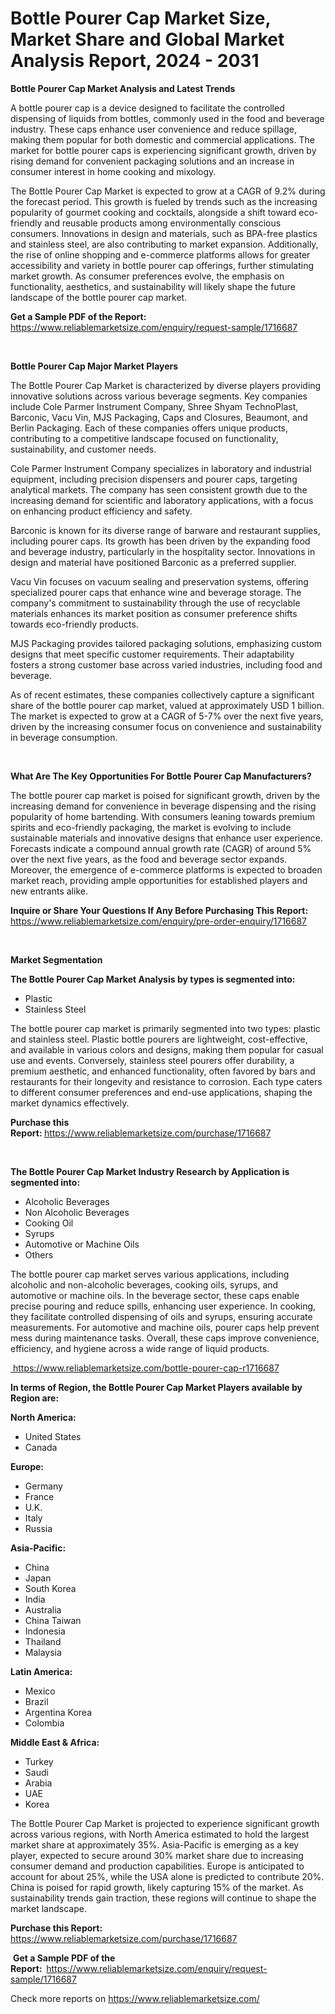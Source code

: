 <p><h1>Bottle Pourer Cap Market Size, Market Share and Global Market Analysis Report, 2024 - 2031</h1></p><p><strong>Bottle Pourer Cap Market Analysis and Latest Trends</strong></p>
<p><p>A bottle pourer cap is a device designed to facilitate the controlled dispensing of liquids from bottles, commonly used in the food and beverage industry. These caps enhance user convenience and reduce spillage, making them popular for both domestic and commercial applications. The market for bottle pourer caps is experiencing significant growth, driven by rising demand for convenient packaging solutions and an increase in consumer interest in home cooking and mixology.</p><p>The Bottle Pourer Cap Market is expected to grow at a CAGR of 9.2% during the forecast period. This growth is fueled by trends such as the increasing popularity of gourmet cooking and cocktails, alongside a shift toward eco-friendly and reusable products among environmentally conscious consumers. Innovations in design and materials, such as BPA-free plastics and stainless steel, are also contributing to market expansion. Additionally, the rise of online shopping and e-commerce platforms allows for greater accessibility and variety in bottle pourer cap offerings, further stimulating market growth. As consumer preferences evolve, the emphasis on functionality, aesthetics, and sustainability will likely shape the future landscape of the bottle pourer cap market.</p></p>
<p><strong>Get a Sample PDF of the Report:&nbsp;</strong> <a href="https://www.reliablemarketsize.com/enquiry/request-sample/1716687?utm_campaign=1845&utm_medium=2&utm_source=Github&utm_content=ia&utm_term=28122024&utm_id=bottle-pourer-cap">https://www.reliablemarketsize.com/enquiry/request-sample/1716687</a></p>
<p>&nbsp;</p>
<p><strong>Bottle Pourer Cap Major Market Players</strong></p>
<p><p>The Bottle Pourer Cap Market is characterized by diverse players providing innovative solutions across various beverage segments. Key companies include Cole Parmer Instrument Company, Shree Shyam TechnoPlast, Barconic, Vacu Vin, MJS Packaging, Caps and Closures, Beaumont, and Berlin Packaging. Each of these companies offers unique products, contributing to a competitive landscape focused on functionality, sustainability, and customer needs.</p><p>Cole Parmer Instrument Company specializes in laboratory and industrial equipment, including precision dispensers and pourer caps, targeting analytical markets. The company has seen consistent growth due to the increasing demand for scientific and laboratory applications, with a focus on enhancing product efficiency and safety.</p><p>Barconic is known for its diverse range of barware and restaurant supplies, including pourer caps. Its growth has been driven by the expanding food and beverage industry, particularly in the hospitality sector. Innovations in design and material have positioned Barconic as a preferred supplier.</p><p>Vacu Vin focuses on vacuum sealing and preservation systems, offering specialized pourer caps that enhance wine and beverage storage. The company's commitment to sustainability through the use of recyclable materials enhances its market position as consumer preference shifts towards eco-friendly products.</p><p>MJS Packaging provides tailored packaging solutions, emphasizing custom designs that meet specific customer requirements. Their adaptability fosters a strong customer base across varied industries, including food and beverage.</p><p>As of recent estimates, these companies collectively capture a significant share of the bottle pourer cap market, valued at approximately USD 1 billion. The market is expected to grow at a CAGR of 5-7% over the next five years, driven by the increasing consumer focus on convenience and sustainability in beverage consumption.</p></p>
<p>&nbsp;</p>
<p><strong>What Are The Key Opportunities For Bottle Pourer Cap Manufacturers?</strong></p>
<p><p>The bottle pourer cap market is poised for significant growth, driven by the increasing demand for convenience in beverage dispensing and the rising popularity of home bartending. With consumers leaning towards premium spirits and eco-friendly packaging, the market is evolving to include sustainable materials and innovative designs that enhance user experience. Forecasts indicate a compound annual growth rate (CAGR) of around 5% over the next five years, as the food and beverage sector expands. Moreover, the emergence of e-commerce platforms is expected to broaden market reach, providing ample opportunities for established players and new entrants alike.</p></p>
<p><strong>Inquire or Share Your Questions If Any Before Purchasing This Report:</strong> <a href="https://www.reliablemarketsize.com/enquiry/pre-order-enquiry/1716687?utm_campaign=1845&utm_medium=2&utm_source=Github&utm_content=ia&utm_term=28122024&utm_id=bottle-pourer-cap">https://www.reliablemarketsize.com/enquiry/pre-order-enquiry/1716687</a></p>
<p>&nbsp;</p>
<p><strong>Market Segmentation</strong></p>
<p><strong>The Bottle Pourer Cap Market Analysis by types is segmented into:</strong></p>
<p><ul><li>Plastic</li><li>Stainless Steel</li></ul></p>
<p><p>The bottle pourer cap market is primarily segmented into two types: plastic and stainless steel. Plastic bottle pourers are lightweight, cost-effective, and available in various colors and designs, making them popular for casual use and events. Conversely, stainless steel pourers offer durability, a premium aesthetic, and enhanced functionality, often favored by bars and restaurants for their longevity and resistance to corrosion. Each type caters to different consumer preferences and end-use applications, shaping the market dynamics effectively.</p></p>
<p><strong>Purchase this Report:&nbsp;</strong><a href="https://www.reliablemarketsize.com/purchase/1716687?utm_campaign=1845&utm_medium=2&utm_source=Github&utm_content=ia&utm_term=28122024&utm_id=bottle-pourer-cap">https://www.reliablemarketsize.com/purchase/1716687</a></p>
<p>&nbsp;</p>
<p><strong>The Bottle Pourer Cap Market Industry Research by Application is segmented into:</strong></p>
<p><ul><li>Alcoholic Beverages</li><li>Non Alcoholic Beverages</li><li>Cooking Oil</li><li>Syrups</li><li>Automotive or Machine Oils</li><li>Others</li></ul></p>
<p><p>The bottle pourer cap market serves various applications, including alcoholic and non-alcoholic beverages, cooking oils, syrups, and automotive or machine oils. In the beverage sector, these caps enable precise pouring and reduce spills, enhancing user experience. In cooking, they facilitate controlled dispensing of oils and syrups, ensuring accurate measurements. For automotive and machine oils, pourer caps help prevent mess during maintenance tasks. Overall, these caps improve convenience, efficiency, and hygiene across a wide range of liquid products.</p></p>
<p><a href="https://www.reliablemarketsize.com/bottle-pourer-cap-r1716687?utm_campaign=1845&utm_medium=2&utm_source=Github&utm_content=ia&utm_term=28122024&utm_id=bottle-pourer-cap">&nbsp;https://www.reliablemarketsize.com/bottle-pourer-cap-r1716687</a></p>
<p><strong>In terms of Region, the Bottle Pourer Cap Market Players available by Region are:</strong></p>
<p>
    <p> <strong> North America: </strong>
        <ul>
            <li>United States</li>
            <li>Canada</li>
        </ul>
        </p> 
    <p> <strong> Europe: </strong>
        <ul>
            <li>Germany</li>
            <li>France</li>
            <li>U.K.</li>
            <li>Italy</li>
            <li>Russia</li>
        </ul>
        </p> 
    <p> <strong> Asia-Pacific: </strong>
        <ul>
            <li>China</li>
            <li>Japan</li>
            <li>South Korea</li>
            <li>India</li>
            <li>Australia</li>
            <li>China Taiwan</li>
            <li>Indonesia</li>
            <li>Thailand</li>
            <li>Malaysia</li>
        </ul>
        </p> 
    <p> <strong> Latin America: </strong>
        <ul>
            <li>Mexico</li>
            <li>Brazil</li>
            <li>Argentina Korea</li>
            <li>Colombia</li>
        </ul>
        </p> 
    <p> <strong> Middle East & Africa: </strong>
        <ul>
            <li>Turkey</li>
            <li>Saudi</li>
            <li>Arabia</li>
            <li>UAE</li>
            <li>Korea</li>
        </ul>
    </p>
    </p>
<p><p>The Bottle Pourer Cap Market is projected to experience significant growth across various regions, with North America estimated to hold the largest market share at approximately 35%. Asia-Pacific is emerging as a key player, expected to secure around 30% market share due to increasing consumer demand and production capabilities. Europe is anticipated to account for about 25%, while the USA alone is predicted to contribute 20%. China is poised for rapid growth, likely capturing 15% of the market. As sustainability trends gain traction, these regions will continue to shape the market landscape.</p></p>
<p><strong>Purchase this Report: </strong><a href="https://www.reliablemarketsize.com/purchase/1716687?utm_campaign=1845&utm_medium=2&utm_source=Github&utm_content=ia&utm_term=28122024&utm_id=bottle-pourer-cap">https://www.reliablemarketsize.com/purchase/1716687</a></p>
<p>&nbsp;<strong>Get a Sample PDF of the Report:&nbsp;&nbsp;</strong><a href="https://www.reliablemarketsize.com/enquiry/request-sample/1716687?utm_campaign=1845&utm_medium=2&utm_source=Github&utm_content=ia&utm_term=28122024&utm_id=bottle-pourer-cap">https://www.reliablemarketsize.com/enquiry/request-sample/1716687</a></p>
<p><strong></strong></p>
<p>Check more reports on <a href="https://www.reliablemarketsize.com/?utm_campaign=1845&utm_medium=2&utm_source=Github&utm_content=ia&utm_term=28122024&utm_id=bottle-pourer-cap">https://www.reliablemarketsize.com/</a></p>